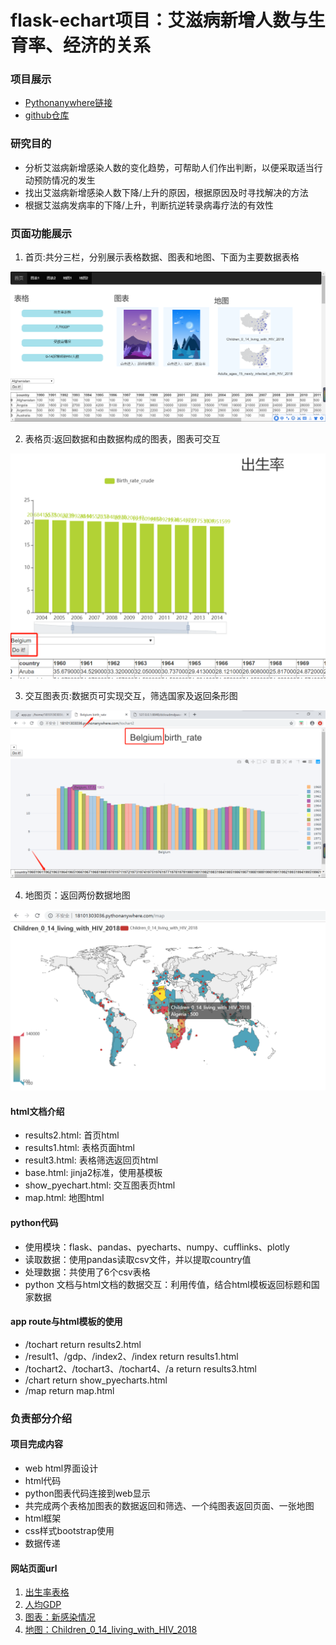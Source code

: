 # flask-echart项目：艾滋病新增人数与生育率、经济的关系

### 项目展示
- [Pythonanywhere链接](http://18101303036.pythonanywhere.com/)
- [github仓库]()

### 研究目的
- 分析艾滋病新增感染人数的变化趋势，可帮助人们作出判断，以便采取适当行动预防情况的发生
- 找出艾滋病新增感染人数下降/上升的原因，根据原因及时寻找解决的方法
- 根据艾滋病发病率的下降/上升，判断抗逆转录病毒疗法的有效性

### 页面功能展示
1. 首页:共分三栏，分别展示表格数据、图表和地图、下面为主要数据表格


![首页](https://github.com/tang-yuqing/python_echart/blob/master/img/p1.jpg?raw=true)


2. 表格页:返回数据和由数据构成的图表，图表可交互


![表格页](https://github.com/tang-yuqing/python_echart/blob/master/img/p2.jpg?raw=true)


3. 交互图表页:数据页可实现交互，筛选国家及返回条形图


![交互图表页](https://github.com/tang-yuqing/python_echart/blob/master/img/p3.jpg?raw=true)


4. 地图页：返回两份数据地图


![地图页](https://github.com/tang-yuqing/python_echart/blob/master/img/p5.jpg?raw=true)

#### html文档介绍
 - results2.html: 首页html
 - results1.html: 表格页面html
 - result3.html: 表格筛选返回页html
 - base.html: jinja2标准，使用基模板
 - show_pyechart.html: 交互图表页html
 - map.html: 地图html

#### python代码
- 使用模块：flask、pandas、pyecharts、numpy、cufflinks、plotly
- 读取数据：使用pandas读取csv文件，并以提取country值
- 处理数据：共使用了6个csv表格
- python 文档与html文档的数据交互：利用传值，结合html模板返回标题和国家数据

#### app route与html模板的使用
- /tochart return results2.html
- /result1、/gdp、/index2、/index return results1.html
- /tochart2、/tochart3、/tochart4、/a return results3.html
- /chart return show_pyecharts.html
- /map return map.html


 
### 负责部分介绍
#### 项目完成内容
- web html界面设计
- html代码
- python图表代码连接到web显示
- 共完成两个表格加图表的数据返回和筛选、一个纯图表返回页面、一张地图
- html框架
- css样式bootstrap使用
- 数据传递

#### 网站页面url
1. [出生率表格](http://18101303036.pythonanywhere.com/result1)
2. [人均GDP](http://18101303036.pythonanywhere.com/gdp)
3. [图表：新感染情况](http://18101303036.pythonanywhere.com/chart)
4. [地图：Children_0_14_living_with_HIV_2018](http://18101303036.pythonanywhere.com/map)

